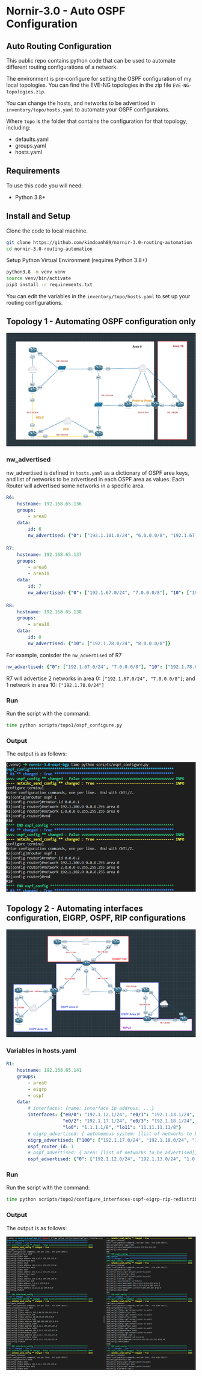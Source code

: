 # Nornir-3.0 - Auto OSPF Configuration

## Auto Routing Configuration
This public repo contains python code that can be used to automate different routing configurations of a network. 

The environment is pre-configure for setting the OSPF configuration of my local topologies. You can find the EVE-NG topologies in the zip file `EVE-NG-topologies.zip`.

 You can change the hosts, and networks to be advertised in `inventory/topo/hosts.yaml` to automate your OSPF configuraions.

Where `topo` is the folder that contains the configuration for that topology, including:
- defaults.yaml
- groups.yaml
- hosts.yaml

## Requirements

To use this code you will need:

- Python 3.8+

## Install and Setup
Clone the code to local machine.
```bash
git clone https://github.com/kimdoanh89/nornir-3.0-routing-automation
cd nornir-3.0-routing-automation
```

Setup Python Virtual Environment (requires Python 3.8+)
```bash
python3.8 -m venv venv
source venv/bin/activate
pip3 install -r requirements.txt
```
You can edit the variables in the `inventory/topo/hosts.yaml` to set up your routing configurations.


## Topology 1 - Automating OSPF configuration only

![Alt text](images/topo1/00_topology.png)

### nw_advertised 
nw_advertised is defined in `hosts.yaml` as a dictionary of OSPF area keys,
and list of networks to be advertised in each OSPF area as values.
Each Router will advertised some networks in a specific area.

```yaml
R6:
    hostname: 192.168.65.136
    groups:
        - area0
    data:
        id: 6
        nw_advertised: {"0": ["192.1.101.0/24", "6.0.0.0/8", "192.1.67.0/24"]}

R7:
    hostname: 192.168.65.137
    groups:
        - area0
        - area10
    data:
        id: 7
        nw_advertised: {"0": ["192.1.67.0/24", "7.0.0.0/8"], "10": ["192.1.78.0/24"]}

R8:
    hostname: 192.168.65.138
    groups:
        - area10
    data:
        id: 8
        nw_advertised: {"10": ["192.1.78.0/24", "8.0.0.0/8"]}
```

For example, conisder the `nw_advertised` of R7
```yaml
nw_advertised: {"0": ["192.1.67.0/24", "7.0.0.0/8"], "10": ["192.1.78.0/24"]}
```
R7 will advertise 2 networks in area 0: `["192.1.67.0/24", "7.0.0.0/8"]`;
and 1 network in area 10: `["192.1.78.0/24"]`


### Run

Run the script with the command:
```bash
time python scripts/topo1/ospf_configure.py
```

### Output

The output is as follows:

![Alt text](images/topo1/04_results.png)


## Topology 2 - Automating interfaces configuration, EIGRP, OSPF, RIP configurations

![Alt text](images/topo2/00_topo.png)

### Variables in hosts.yaml

```yaml
R1:
    hostname: 192.168.65.141
    groups:
        - area0
        - eigrp
        - ospf
    data:
        # interfaces: {name: interface ip address, ...}
        interfaces: {"e0/0": "192.1.12.1/24", "e0/1": "192.1.13.1/24",
                     "e0/2": "192.1.17.1/24", "e0/3": "192.1.18.1/24",
                     "lo0": "1.1.1.1/8", "lo11": "11.11.11.11/8"}
        # eigrp_advertised: { autonomous system: [list of networks to be advertised], ...}
        eigrp_advertised: {"100": ["192.1.17.0/24", "192.1.18.0/24", "11.0.0.0/8"]}
        ospf_router_id: 1
        # ospf_advertised: { area: [list of networks to be advertised], ...}
        ospf_advertised: {"0": ["192.1.12.0/24", "192.1.13.0/24", "1.0.0.0/8"]}
```

### Run

Run the script with the command:
```bash
time python scripts/topo2/configure_interfaces-ospf-eigrp-rip-redistribute.py
```

### Output

The output is as follows:

![Alt text](images/topo2/03_results.png)